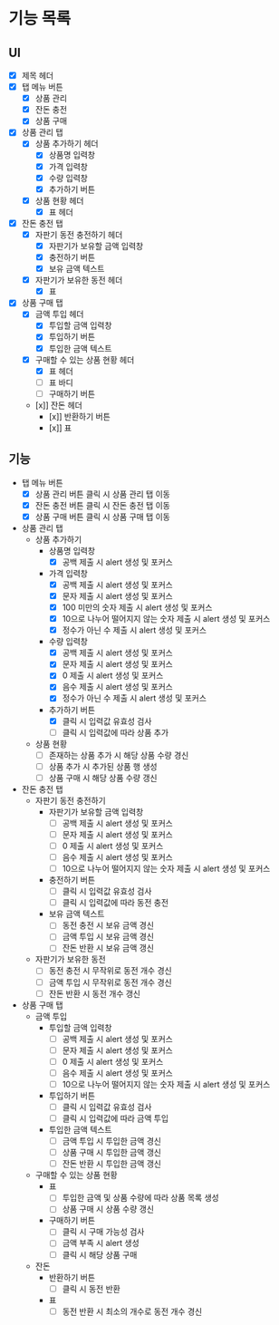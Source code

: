 # 기능 목록

## UI

- [x] 제목 헤더
- [x] 탭 메뉴 버튼
  - [x] 상품 관리
  - [x] 잔돈 충전
  - [x] 상품 구매
- [x] 상품 관리 탭
  - [x] 상품 추가하기 헤더
    - [x] 상품명 입력창
    - [x] 가격 입력창
    - [x] 수량 입력창
    - [x] 추가하기 버튼
  - [x] 상품 현황 헤더
    - [x] 표 헤더
- [x] 잔돈 충전 탭
  - [x] 자판기 동전 충전하기 헤더
    - [x] 자판기가 보유할 금액 입력창
    - [x] 충전하기 버튼
    - [x] 보유 금액 텍스트
  - [x] 자판기가 보유한 동전 헤더
    - [x] 표
- [x] 상품 구매 탭
  - [x] 금액 투입 헤더
    - [x] 투입할 금액 입력창
    - [x] 투입하기 버튼
    - [x] 투입한 금액 텍스트
  - [x] 구매할 수 있는 상품 현황 헤더
    - [x] 표 헤더
    - [ ] 표 바디
    - [ ] 구매하기 버튼
  - [x]] 잔돈 헤더
    - [x]] 반환하기 버튼
    - [x]] 표

## 기능

- 탭 메뉴 버튼
  - [x] 상품 관리 버튼 클릭 시 상품 관리 탭 이동
  - [x] 잔돈 충전 버튼 클릭 시 잔돈 충전 탭 이동
  - [x] 상품 구매 버튼 클릭 시 상품 구매 탭 이동
- 상품 관리 탭
  - 상품 추가하기
    - 상품명 입력창
      - [x] 공백 제출 시 alert 생성 및 포커스
    - 가격 입력창
      - [x] 공백 제출 시 alert 생성 및 포커스
      - [x] 문자 제출 시 alert 생성 및 포커스
      - [x] 100 미만의 숫자 제출 시 alert 생성 및 포커스
      - [x] 10으로 나누어 떨어지지 않는 숫자 제출 시 alert 생성 및 포커스
      - [x] 정수가 아닌 수 제출 시 alert 생성 및 포커스
    - 수량 입력창
      - [x] 공백 제출 시 alert 생성 및 포커스
      - [x] 문자 제출 시 alert 생성 및 포커스
      - [x] 0 제출 시 alert 생성 및 포커스
      - [x] 음수 제출 시 alert 생성 및 포커스
      - [x] 정수가 아닌 수 제출 시 alert 생성 및 포커스
    - 추가하기 버튼
      - [x] 클릭 시 입력값 유효성 검사
      - [ ] 클릭 시 입력값에 따라 상품 추가
  - 상품 현황
    - [ ] 존재하는 상품 추가 시 해당 상품 수량 경신
    - [ ] 상품 추가 시 추가된 상품 행 생성
    - [ ] 상품 구매 시 해당 상품 수량 갱신
- 잔돈 충전 탭
  - 자판기 동전 충전하기
    - 자판기가 보유할 금액 입력창
      - [ ] 공백 제출 시 alert 생성 및 포커스
      - [ ] 문자 제출 시 alert 생성 및 포커스
      - [ ] 0 제출 시 alert 생성 및 포커스
      - [ ] 음수 제출 시 alert 생성 및 포커스
      - [ ] 10으로 나누어 떨어지지 않는 숫자 제출 시 alert 생성 및 포커스
    - 충전하기 버튼
      - [ ] 클릭 시 입력값 유효성 검사
      - [ ] 클릭 시 입력값에 따라 동전 충전
    - 보유 금액 텍스트
      - [ ] 동전 충전 시 보유 금액 경신
      - [ ] 금액 투입 시 보유 금액 경신
      - [ ] 잔돈 반환 시 보유 금액 갱신
  - 자판기가 보유한 동전
    - [ ] 동전 충전 시 무작위로 동전 개수 경신
    - [ ] 금액 투입 시 무작위로 동전 개수 경신
    - [ ] 잔돈 반환 시 동전 개수 갱신
- 상품 구매 탭
  - 금액 투입
    - 투입할 금액 입력창
      - [ ] 공백 제출 시 alert 생성 및 포커스
      - [ ] 문자 제출 시 alert 생성 및 포커스
      - [ ] 0 제출 시 alert 생성 및 포커스
      - [ ] 음수 제출 시 alert 생성 및 포커스
      - [ ] 10으로 나누어 떨어지지 않는 숫자 제출 시 alert 생성 및 포커스
    - 투입하기 버튼
      - [ ] 클릭 시 입력값 유효성 검사
      - [ ] 클릭 시 입력값에 따라 금액 투입
    - 투입한 금액 텍스트
      - [ ] 금액 투입 시 투입한 금액 경신
      - [ ] 상품 구매 시 투입한 금액 갱신
      - [ ] 잔돈 반환 시 투입한 금액 갱신
  - 구매할 수 있는 상품 현황
    - 표
      - [ ] 투입한 금액 및 상품 수량에 따라 상품 목록 생성
      - [ ] 상품 구매 시 상품 수량 갱신
    - 구매하기 버튼
      - [ ] 클릭 시 구매 가능성 검사
      - [ ] 금액 부족 시 alert 생성
      - [ ] 클릭 시 해당 상품 구매
  - 잔돈
    - 반환하기 버튼
      - [ ] 클릭 시 동전 반환
    - 표
      - [ ] 동전 반환 시 최소의 개수로 동전 개수 경신
